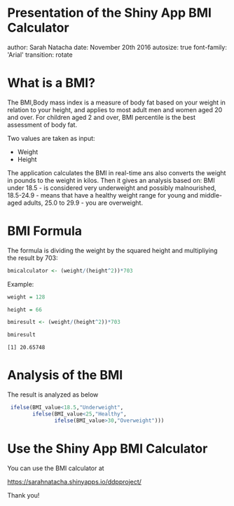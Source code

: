 Presentation of the Shiny App BMI Calculator
========================================================
author: Sarah Natacha
date: November 20th 2016
autosize: true
font-family: 'Arial'
transition: rotate

What is a BMI?
========================================================

The BMI,Body mass index is a measure of body fat based on your weight in relation to your height, and applies to most adult men and women aged 20 and over. 
For children aged 2 and over, BMI percentile is the best assessment of body fat.

Two values are taken as input:
* Weight
* Height 

The application calculates the BMI in real-time ans also converts the weight in pounds to the weight in kilos.
Then it gives an analysis based on: 
BMI under 18.5 - is considered very underweight and possibly malnourished, 18.5-24.9 - means that have a healthy weight range for young and middle-aged adults, 25.0 to 29.9 - you are overweight.


BMI Formula
========================================================

The formula is dividing the weight by the squared height and multipliying the result by 703:


```r
bmicalculator <- (weight/(height^2))*703
```

Example:


```r
weight = 128

height = 66

bmiresult <- (weight/(height^2))*703

bmiresult
```

```
[1] 20.65748
```
Analysis of the BMI
========================================================

The result is analyzed as below


```r
 ifelse(BMI_value<18.5,"Underweight",
        ifelse(BMI_value<25,"Healthy",
               ifelse(BMI_value>30,"Overweight")))
```

Use the Shiny App BMI Calculator
========================================================
You can use the BMI calculator at 

https://sarahnatacha.shinyapps.io/ddpproject/

Thank you!
